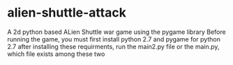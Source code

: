 # alien-shuttle-attack
A 2d python based ALien Shuttle war game using the pygame library 
Before running the game, you must first install python 2.7 and pygame for python 2.7
after installing these requirments, run the main2.py file or the main.py, which file exists among these two
